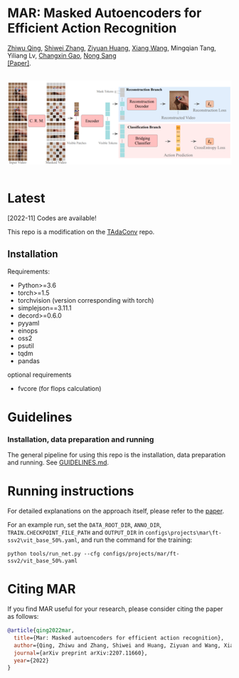 # MAR: Masked Autoencoders for Efficient Action Recognition
[Zhiwu Qing](https://scholar.google.com/citations?user=q9refl4AAAAJ&hl=zh-CN&authuser=1), [Shiwei Zhang](https://www.researchgate.net/profile/Shiwei-Zhang-14), [Ziyuan Huang](https://huang-ziyuan.github.io/), [Xiang Wang](https://scholar.google.com/citations?user=cQbXvkcAAAAJ&hl=zh-CN&oi=sra), Mingqian Tang,
Yiliang Lv, [Changxin Gao](https://scholar.google.com/citations?user=4tku-lwAAAAJ&hl=zh-CN), [Nong Sang](https://scholar.google.com/citations?user=ky_ZowEAAAAJ&hl=zh-CN) <br/>
[[Paper]](https://arxiv.org/pdf/2207.11660.pdf).

<br/>
<div align="center">
    <img src="framework.png" />
</div>
<br/>

# Latest

[2022-11] Codes are available!

This repo is a modification on the [TAdaConv](https://github.com/alibaba-mmai-research/TAdaConv) repo.
## Installation

Requirements:
- Python>=3.6
- torch>=1.5
- torchvision (version corresponding with torch)
- simplejson==3.11.1
- decord>=0.6.0
- pyyaml
- einops
- oss2
- psutil
- tqdm
- pandas

optional requirements
- fvcore (for flops calculation)

# Guidelines

### Installation, data preparation and running

The general pipeline for using this repo is the installation, data preparation and running.
See [GUIDELINES.md](https://github.com/alibaba-mmai-research/TAdaConv/blob/main/GUIDELINES.md).

# Running instructions
<!-- To train the model with MAR, set the `_BASE_RUN` to point to `configs/pool/run/training/simclr.yaml`. See `configs/projects/hico/simclr_*_s3dg.yaml` for more details. Alternatively, you can also find some pre-trained model in the `MODEL_ZOO.md`. -->


For detailed explanations on the approach itself, please refer to the [paper](https://arxiv.org/pdf/2207.11660.pdf).

For an example run, set the `DATA_ROOT_DIR`, `ANNO_DIR`, `TRAIN.CHECKPOINT_FILE_PATH` and `OUTPUT_DIR` in `configs\projects\mar\ft-ssv2\vit_base_50%.yaml`, and run the command for the training:
```
python tools/run_net.py --cfg configs/projects/mar/ft-ssv2/vit_base_50%.yaml
```


# Citing MAR
If you find MAR useful for your research, please consider citing the paper as follows:
```BibTeX
@article{qing2022mar,
  title={Mar: Masked autoencoders for efficient action recognition},
  author={Qing, Zhiwu and Zhang, Shiwei and Huang, Ziyuan and Wang, Xiang and Wang, Yuehuan and Lv, Yiliang and Gao, Changxin and Sang, Nong},
  journal={arXiv preprint arXiv:2207.11660},
  year={2022}
}
```
